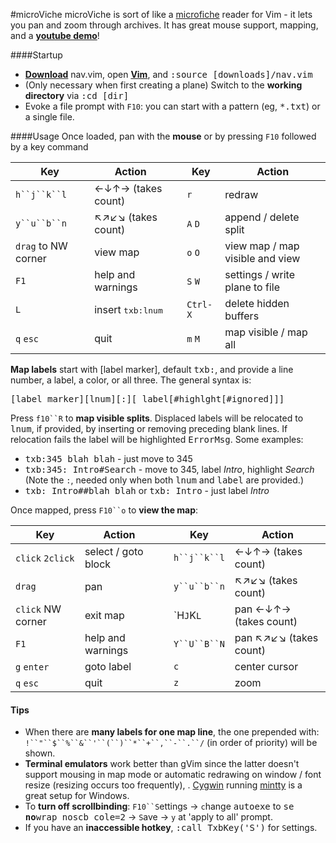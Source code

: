 #microViche
microViche is sort of like a [microfiche](http://www.wisegeek.org/what-is-microfiche.htm) reader for Vim - it lets you pan and zoom through archives. It has great mouse support, mapping, and a **[youtube demo](http://www.youtube.com/watch?v=xkED6Mv_4bc)**!

####Startup
- **[Download](https://raw.github.com/q335r49/textabyss/master/nav.vim)** nav.vim, open **[Vim](http://www.vim.org)**, and <samp>:source [downloads]/nav.vim</samp>
- (Only necessary when first creating a plane) Switch to the **working directory** via <samp>:cd [dir]</samp> 
- Evoke a file prompt with `F10`: you can start with a pattern (eg, <samp>*.txt</samp>) or a single file.

####Usage
Once loaded, pan with the **mouse** or by pressing `F10` followed by a key command

Key | Action | | Key | Action
----- | ----- | --- | --- | ---
`h``j``k``l` | ←↓↑→ (takes count) || `r` | redraw
`y``u``b``n` | ↖↗↙↘ (takes count) ||`A` `D` |append / delete split
`drag` to NW corner | view map || `o` `O`| view map / map visible and view
`F1` | help and warnings || `S` `W` | settings / write plane to file
`L` | insert <samp>txb:lnum</samp> ||`Ctrl-X` | delete hidden buffers
`q` `esc` | quit || `m` `M` | map visible / map all

**Map labels** start with [label marker], default <samp>txb:</samp>, and provide a line number, a label, a color, or all three. The general syntax is:

<samp>[label marker][lnum][:][ label[#highlght[#ignored]]]</samp>

Press `f10``R` to **map visible splits**. Displaced labels will be relocated to <samp>lnum</samp>, if provided, by inserting or removing preceding blank lines. If relocation fails the label will be highlighted <samp>ErrorMsg</samp>. Some examples:
- <samp>txb:345 blah blah</samp> - just move to 345
- <samp>txb:345: Intro#Search</samp> - move to 345, label *Intro*, highlight *Search*  
(Note the `:`, needed only when both <samp>lnum</samp> and <samp>label</samp> are provided.)
- <samp>txb: Intro##blah blah</samp> or <samp>txb: Intro</samp> - just label *Intro*

Once mapped, press `F10``o` to **view the map**:

Key | Action | | Key | Action
--- | --- | --- | --- | ---
`click`  `2click` | select / goto block || `h``j``k``l`|←↓↑→ (takes count)
`drag` | pan || `y``u``b``n` | ↖↗↙↘ (takes count)
`click` NW corner | exit map || `H``J``K``L`` | pan ←↓↑→ (takes count)
`F1` | help and warnings || `Y``U``B``N` | pan ↖↗↙↘ (takes count)
`g` `enter` | goto label || `c` | center cursor
`q` `esc` | quit || `z` | zoom

#### Tips
- When there are **many labels for one map line**, the one prepended with: `!``"``$``%``&``'``(``)``*``+``,``-``.``/` (in order of priority) will be shown.
- **Terminal emulators** work better than gVim since the latter doesn't support mousing in map mode or automatic redrawing on window / font resize (resizing occurs too frequently), . [Cygwin](http://www.cygwin.com/) running [mintty](https://code.google.com/p/mintty/) is a great setup for Windows.
- To **turn off scrollbinding**: `F10``S`ettings → `c`hange <samp>autoexe</samp> to <samp>se </samp>**<samp>no</samp>**<samp>wrap noscb cole=2</samp> → `S`ave → `y` at 'apply to all' prompt.
- If you have an **inaccessible hotkey**, <samp>:call TxbKey('S')</samp> for `S`ettings.
